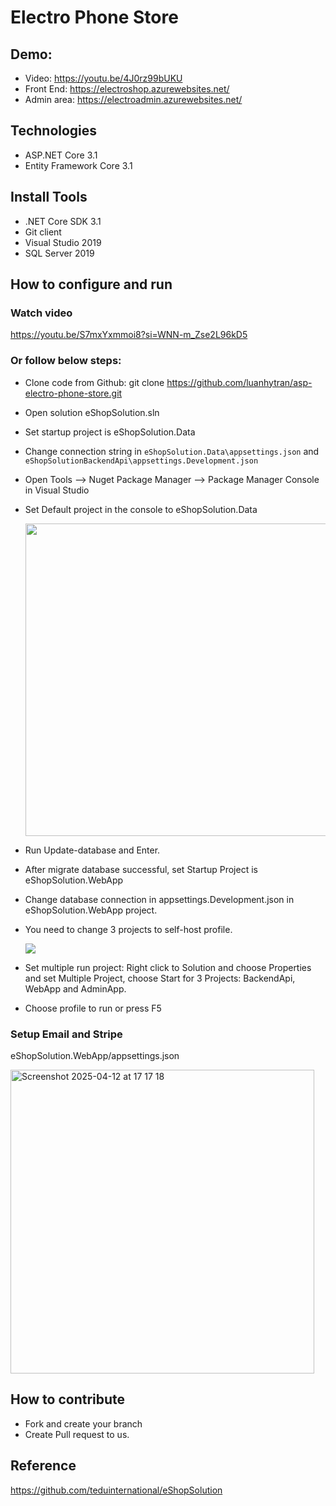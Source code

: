 # Electro Phone Store 
## Demo: 
- Video: https://youtu.be/4J0rz99bUKU
- Front End: https://electroshop.azurewebsites.net/
- Admin area: https://electroadmin.azurewebsites.net/


## Technologies
- ASP.NET Core 3.1
- Entity Framework Core 3.1

## Install Tools
- .NET Core SDK 3.1
- Git client
- Visual Studio 2019
- SQL Server 2019

## How to configure and run
### Watch video
https://youtu.be/S7mxYxmmoi8?si=WNN-m_Zse2L96kD5

### Or follow below steps:

- Clone code from Github: git clone https://github.com/luanhytran/asp-electro-phone-store.git
- Open solution eShopSolution.sln
- Set startup project is eShopSolution.Data
- Change connection string in `eShopSolution.Data\appsettings.json` and `eShopSolutionBackendApi\appsettings.Development.json`
- Open Tools --> Nuget Package Manager -->  Package Manager Console in Visual Studio
- Set Default project in the console to eShopSolution.Data

  <img src="https://github.com/user-attachments/assets/1d577aec-70d0-4952-bc45-1854f7e783f7" width="500" />

- Run Update-database and Enter.
- After migrate database successful, set Startup Project is eShopSolution.WebApp
- Change database connection in appsettings.Development.json in eShopSolution.WebApp project.
- You need to change 3 projects to self-host profile.

  <img src="https://github.com/luanhytran/web-ban-dien-thoai-cnpmnc/blob/master/image/1.set%20launch%20setting%20for%20each%20project.gif">
  
- Set multiple run project: Right click to Solution and choose Properties and set Multiple Project, choose Start for 3 Projects: BackendApi, WebApp and AdminApp.
- Choose profile to run or press F5
### Setup Email and Stripe
eShopSolution.WebApp/appsettings.json

<img width="486" alt="Screenshot 2025-04-12 at 17 17 18" src="https://github.com/user-attachments/assets/6faf0084-ce6e-4e23-ab29-ee8fed2608b6" />

## How to contribute
- Fork and create your branch
- Create Pull request to us.

## Reference
https://github.com/teduinternational/eShopSolution
